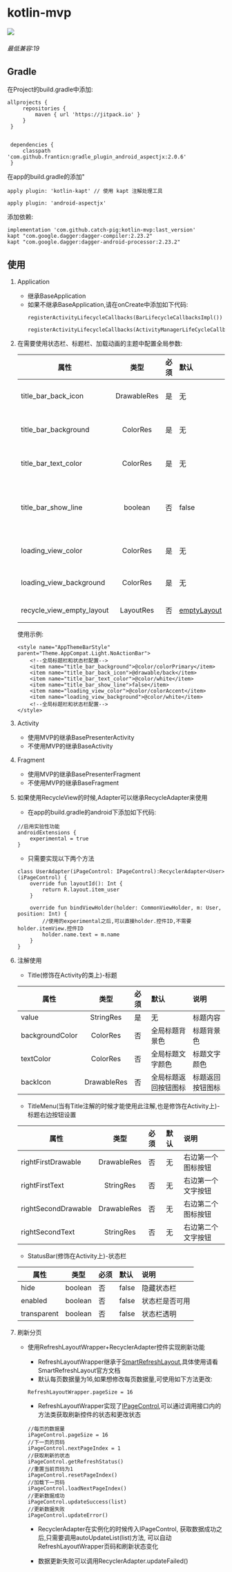 # kotlin-mvp
[![](https://jitpack.io/v/catch-pig/kotlin-mvp.svg)](https://jitpack.io/#catch-pig/kotlin-mvp)

###### 最低兼容:19
## Gradle
在Project的build.gradle中添加:
   ```
   allprojects {
        repositories {
    	    maven { url 'https://jitpack.io' }
        }
    }
    
    
    dependencies {
        classpath 'com.github.franticn:gradle_plugin_android_aspectjx:2.0.6'
    }
   ```
在app的build.gradle的添加"
```
apply plugin: 'kotlin-kapt' // 使用 kapt 注解处理工具

apply plugin: 'android-aspectjx'
```
添加依赖:
```
implementation 'com.github.catch-pig:kotlin-mvp:last_version'
kapt "com.google.dagger:dagger-compiler:2.23.2"
kapt "com.google.dagger:dagger-android-processor:2.23.2"
```
## 使用

1. Application
     * 继承BaseApplication
     * 如果不继承BaseApplication,请在onCreate中添加如下代码:
        ```
        registerActivityLifecycleCallbacks(BarLifecycleCallbacksImpl())
        
        registerActivityLifecycleCallbacks(ActivityManagerLifeCycleCallbacksImpl())
        ```
2. 在需要使用状态栏、标题栏、加载动画的主题中配置全局参数:
    
    |属性|类型|必须|默认|说明|
    |---|:---:|:---|:---|:---|
    |title_bar_back_icon|DrawableRes|是|无|标题栏的返回图标|
    |title_bar_background|ColorRes|是|无|标题栏的背景色|
    |title_bar_text_color|ColorRes|是|无|标题栏的文字颜色|
    |title_bar_show_line|boolean|否|false|标题栏的下方的线条是否显示|
    |loading_view_color|ColorRes|是|无|loading动画颜色|
    |loading_view_background|ColorRes|是|无|loading动画背景色|
    |recycle_view_empty_layout|LayoutRes|否|[emptyLayout](./mvp/src/main/res/layout/view_load_empty.xml)|列表空页面|

    使用示例:
    ```
    <style name="AppThemeBarStyle" parent="Theme.AppCompat.Light.NoActionBar">
        <!--全局标题栏和状态栏配置-->
        <item name="title_bar_background">@color/colorPrimary</item>
        <item name="title_bar_back_icon">@drawable/back</item>
        <item name="title_bar_text_color">@color/white</item>
        <item name="title_bar_show_line">false</item>
        <item name="loading_view_color">@color/colorAccent</item>
        <item name="loading_view_background">@color/white</item>
        <!--全局标题栏和状态栏配置-->
    </style>
    ```
3. Activity
    * 使用MVP的继承BasePresenterActivity
    * 不使用MVP的继承BaseActivity
4. Fragment
    * 使用MVP的继承BasePresenterFragment
    * 不使用MVP的继承BaseFragment
5. 如果使用RecycleView的时候,Adapter可以继承RecycleAdapter来使用
    * 在app的build.gradle的android下添加如下代码:
    ```
    //启用实验性功能
    androidExtensions {
        experimental = true
    }
    ```
    * 只需要实现以下两个方法
    ```
    class UserAdapter(iPageControl: IPageControl):RecyclerAdapter<User>(iPageControl) {
        override fun layoutId(): Int {
            return R.layout.item_user
        }
    
        override fun bindViewHolder(holder: CommonViewHolder, m: User, position: Int) {
            //使用的experimental之后,可以直接holder.控件ID,不需要holder.itemView.控件ID
            holder.name.text = m.name
        }
    }
    ```
6. 注解使用
    * Title(修饰在Activity的类上)-标题
    
    |属性|类型|必须|默认|说明|
    |---|:---:|:---|:---|:---|
    |value|StringRes|是|无|标题内容|
    |backgroundColor|ColorRes|否|全局标题背景色|标题背景色|
    |textColor|ColorRes|否|全局标题文字颜色|标题文字颜色|
    |backIcon|DrawableRes|否|全局标题返回按钮图标|标题返回按钮图标|

    * TitleMenu(当有Title注解的时候才能使用此注解,也是修饰在Activity上)-标题右边按钮设置
    
    |属性|类型|必须|默认|说明|
    |---|:---:|:---|:---|:---|
    |rightFirstDrawable|DrawableRes|否|无|右边第一个图标按钮|
    |rightFirstText|StringRes|否|无|右边第一个文字按钮|
    |rightSecondDrawable|DrawableRes|否|无|右边第二个图标按钮|
    |rightSecondText|StringRes|否|无|右边第二个文字按钮|
    
    * StatusBar(修饰在Activity上)-状态栏
    
    |属性|类型|必须|默认|说明|
    |---|:---:|:---|:---|:---|
    |hide|boolean|否|false|隐藏状态栏|
    |enabled|boolean|否|false|状态栏是否可用|
    |transparent|boolean|否|false|状态栏透明|
    
7. 刷新分页
    
    * 使用RefreshLayoutWrapper+RecyclerAdapter控件实现刷新功能
        
        * RefreshLayoutWrapper继承于[SmartRefreshLayout](https://github.com/scwang90/SmartRefreshLayout),具体使用请看SmartRefreshLayout官方文档
        * 默认每页数据量为16,如果想修改每页数据量,可使用如下方法更改:
        ```
        RefreshLayoutWrapper.pageSize = 16
        ```
        * RefreshLayoutWrapper实现了[IPageControl](./mvp/src/main/java/com/catchpig/mvp/widget/refresh/IPageControl.kt),可以通过调用接口内的方法类获取刷新控件的状态和更改状态
        
        ```
        //每页的数据量
        iPageControl.pageSize = 16
        //下一页的页码
        iPageControl.nextPageIndex = 1
        //获取刷新的状态
        iPageControl.getRefreshStatus()
        //重置当前页码为1
        iPageControl.resetPageIndex()
        //加载下一页码
        iPageControl.loadNextPageIndex()
        //更新数据成功
        iPageControl.updateSuccess(list)
        //更新数据失败
        iPageControl.updateError()
        ```
        * RecyclerAdapter在实例化的时候传入IPageControl,
        获取数据成功之后,只需要调用autoUpdateList(list)方法,
        可以自动RefreshLayoutWrapper页码和刷新状态变化
        
        * 数据更新失败可以调用RecyclerAdapter.updateFailed()
        